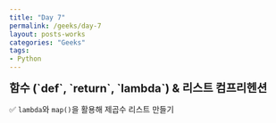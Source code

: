 ```yaml
---
title: "Day 7"
permalink: /geeks/day-7
layout: posts-works
categories: "Geeks"
tags:
- Python
---
```

<span style = "font-size: 20px; font-weight: 700;"> 
함수 (`def`, `return`, `lambda`) & 리스트 컴프리헨션
</span>  

✅ `lambda`와 `map()`을 활용해 제곱수 리스트 만들기